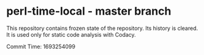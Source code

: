 # perl-time-local - master branch

This repository contains frozen state of the repository.
Its history is cleared. It is used only for static code
analysis with Codacy.

Commit Time: 1693254099